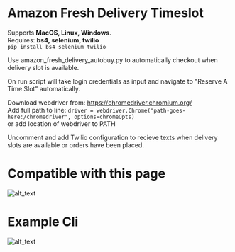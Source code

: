 # Amazon Fresh Delivery Timeslot 
Supports **MacOS, Linux, Windows**.  
Requires: **bs4, selenium, twilio**  
  ```pip install bs4 selenium twilio```  

Use amazon_fresh_delivery_autobuy.py to automatically checkout when delivery slot is available.

On run script will take login credentials as input and navigate to "Reserve A Time Slot" automatically.


Download webdriver from: https://chromedriver.chromium.org/  
Add full path to line: ```driver = webdriver.Chrome("path-goes-here:/chromedriver", options=chromeOpts)```  
or add location of webdriver to PATH 
  
Uncomment and add Twilio configuration to recieve texts when delivery slots are available or orders have been placed.


# Compatible with this page
![alt_text](https://github.com/wfleisher/amazon_fresh_delivery_timeslot/blob/master/images/example-page.png)

# Example Cli
![alt_text](https://github.com/wfleisher/amazon_fresh_delivery_timeslot/blob/master/images/example-cli.png)
